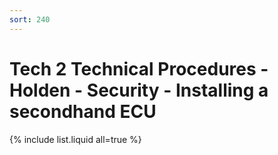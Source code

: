 ```yaml
---
sort: 240
---
```

# Tech 2 Technical Procedures - Holden - Security - Installing a secondhand ECU

{% include list.liquid all=true %}
